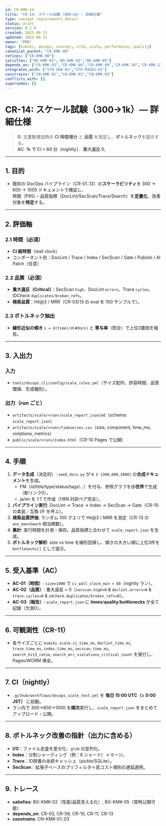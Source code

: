 ```yaml
---
id: CR-KMK-14
title: "CR-14: スケール試験（300→1k）— 詳細仕様"
type: concept_requirements_detail
status: draft
version: 0.1.0
created: 2025-08-31
updated: 2025-08-31
owner: "PMO"
tags: [kumiki, docops, concept, cr14, scale, performance, quality]
canonical_parent: "CR-KMK-00"
refines: ["CR-KMK-00"]
satisfies: ["BG-KMK-01","BG-KMK-02","BG-KMK-05"]
depends_on: ["CR-KMK-03","CR-KMK-06","CR-KMK-09","CR-KMK-10","CR-KMK-11","CR-KMK-12","CR-KMK-13"]
integrates_with: ["STD-GHA-01","STD-PAGES-01"]
constrains: ["CN-KMK-01","CN-KMK-02","CN-KMK-03"]
conflicts_with: []
supersedes: []
---
```


# CR-14: スケール試験（300→1k）— 詳細仕様

> **G**: 文書数増加時の **CI 時間増分** と **品質** を測定し、**ボトルネック**を提示する。  
> **AC**: **1k で CI < 60 分（nightly）**、**重大違反 0**。

---

## 1. 目的
- 既存の DocOps パイプライン（CR-01..13）の**スケーラビリティ**を 300 → 600 → 1000 ドキュメントで検証し、  
  時間（P95）・品質指標（DocLint/SecScan/Trace/Search）を**定量化**、改善対象を**特定**する。

---

## 2. 評価軸
### 2.1 時間（必須）
- **CI 総時間**（wall clock）
- コンポーネント別：DocLint / Trace / Index / SecScan / Gate / Publish / AI Patch（任意）

### 2.2 品質（必須）
- **重大違反（Critical）**：SecScan `high`、DocLint `errors`、Trace `cycles`、IDCheck `duplicates/broken_refs`。  
- **検索品質**：Hit@3 / MRR（CR-03/13 の eval を 100 サンプルで）。

### 2.3 ボトルネック抽出
- **線形近似の傾き** `s = d(time)/d(#docs)` と **寄与率**（割合）で上位3要因を報告。

---

## 3. 入出力
### 入力
- `tools/docops_cli/config/scale_rules.yml`（サイズ配列、許容時間、品質閾値、生成種別）。

### 出力（run ごと）
- `artifacts/scale/<run>/scale_report.json|md`（schema: `scale_report.json`）  
- `artifacts/scale/<run>/timeseries.csv`（size, component, time_ms, violations, metrics）  
- `public/scale/<run>/index.html`（CR-10 Pages で公開）

---

## 4. 手順
1. **データ生成**（決定的）: `seed_docs.py` が `N ∈ {300,600,1000}` の**合成ドキュメント**を生成。  
   - FM（id/title/type/status/tags/...）を付与、参照グラフを**小世界**で生成（断リンク0）。  
   - ja/en を 1:1 で作成（I18N 対訳ペア完全）。
2. **パイプライン実行**: DocLint → Trace → Index → SecScan → Gate（CR-10 の実装／互換 I/F を呼ぶ）。  
3. **検索品質評価**: ランダム 100 クエリで Hit@3 / MRR を測定（CR-13 の `ann_benchmark` 相当関数）。
4. **集計**: 実行時間を計測・保存。品質指標と合わせて `scale_report.json` を生成。  
5. **ボトルネック解析**: size vs time を線形回帰し、傾きの大きい順に上位3件を `bottlenecks[]` として提示。

---

## 5. 受入基準（AC）
- **AC-01（時間）**: `size=1000` で `ci_wall_clock_min < 60`（nightly ラン）。  
- **AC-02（品質）**: 重大違反 = 0（`secscan.high=0` & `doclint.errors=0` & `trace.cycles=0` & `idcheck.duplicates/broken_refs=0`）。  
- **AC-03（報告）**: `scale_report.json` に **times**/**quality**/**bottlenecks** が全て記録（欠測0）。

---

## 6. 可観測性（CR-11）
- 各サイズごとに `kumiki.scale.ci_time_ms`, `doclint_time_ms`, `trace_time_ms`, `index_time_ms`, `secscan_time_ms`,  
  `search_hit3_ratio`, `search_mrr`, `violations_critical_count` を発行し、Pages/WORM 保全。

---

## 7. CI（nightly）
- `.github/workflows/docops_scale_test.yml` を **毎日 15:00 UTC（= 0:00 JST）** に起動。  
- ラン内で 300→600→1000 を**順次**実行し、`scale_report.json` をまとめてアップロード・公開。

---

## 8. ボトルネック改善の指針（出力に含める）
- **I/O**：ファイル走査を差分化、`glob` の並列化。  
- **Index**：分割シャーディング（例：8 シャード）＋マージ。  
- **Trace**：ID辞書の永続キャッシュ（pickle/SQLite）。  
- **SecScan**：拡張子ベースのプリフィルタ＋高コスト規則の遅延適用。

---

## 9. トレース
- **satisfies**: BG-KMK-02（性能/品質見える化）, BG-KMK-05（常時公開可能）  
- **depends_on**: CR-03, CR-09, CR-10, CR-11, CR-13  
- **constrains**: CN-KMK-01..03
